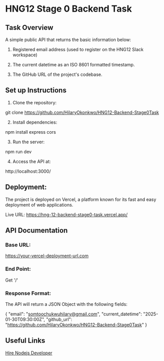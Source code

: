 # HNG12 Stage 0 Backend Task

## Task Overview

A simple public API that returns the basic information below:

1. Registered email address (used to register on the HNG12 Slack workspace)

2. The current datetime as an ISO 8601 formatted timestamp.

3. The GitHub URL of the project's codebase.

## Set up Instructions

1. Clone the repository:

git clone https://github.com/HilaryOkonkwo/HNG12-Backend-Stage0Task

2. Install dependencies:

npm install express cors

3. Run the server:

npm run dev

4. Access the API at:

http://localhost:3000/

## Deployment:

The project is deployed on Vercel, a platform known for its fast and easy deployment of web applications.

Live URL: https://hng-12-backend-stage0-task.vercel.app/

## API Documentation

### Base URL: 

https://your-vercel-deployment-url.com

### End Point: 

Get '/'

### Response Format:

The API will return a JSON Object with the following fields:

{
  "email": "somtoochukwuhilary@gmail.com",
  "current_datetime": "2025-01-30T09:30:00Z",
  "github_url": "https://github.com/HilaryOkonkwo/HNG12-Backend-Stage0Task"
}


## Useful Links
[Hire Nodejs Developer](https://hng.tech/hire/nodejs-developers)

